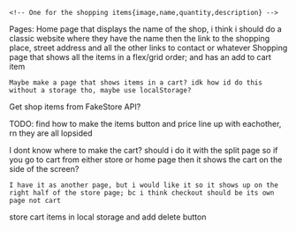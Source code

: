 <!-- Components:  -->
    <!-- One for the shopping items{image,name,quantity,description} -->

<!-- Navbar
    make a navbar that shows up on every page that has links to the shopping page and the home page -->

Pages:
    Home page that displays the name of the shop, i think i should do a classic website where they have the name 
        then the link to the shopping place, street address and all the other links to contact or whatever
    Shopping page that shows all the items in a flex/grid order; and has an add to cart item

    Maybe make a page that shows items in a cart? idk how id do this without a storage tho, maybe use localStorage?


Get shop items from FakeStore API?

TODO:
    find how to make the items button and price line up with eachother, rn they are all lopsided

I dont know where to make the cart?
    should i do it with the split page so if you go to cart from either store or home page then it shows the cart on the side of the screen?

    I have it as another page, but i would like it so it shows up on the right half of the store page; bc i think checkout should be its own page not cart

store cart items in local storage and add delete button